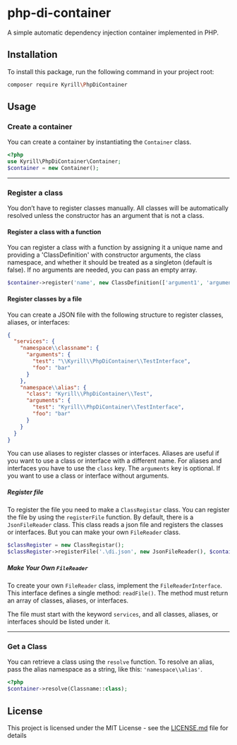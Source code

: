 # php-di-container
A simple automatic dependency injection container implemented in PHP.

## Installation
To install this package, run the following command in your project root:
```bash
composer require Kyrill\PhpDiContainer
```
## Usage
### Create a container
You can create a container by instantiating the `Container` class.
```php
<?php
use Kyrill\PhpDiContainer\Container;
$container = new Container();
```

---

### Register a class

You don’t have to register classes manually. All classes will be automatically resolved unless the constructor has an argument that is not a class.

#### Register a class with a function

You can register a class with a function by assigning it a unique name and providing a 'ClassDefinition' with constructor arguments, the class namespace, and whether it should be treated as a singleton (default is false). If no arguments are needed, you can pass an empty array.
```php
$container->register('name', new ClassDefinition(['argument1', 'argument2'], 'namespace\\classname/', true));
```

#### Register classes by a file

You can create a JSON file with the following structure to register classes, aliases, or interfaces:
```json
{
  "services": {
    "namespace\\classname": {
      "arguments": {
        "test": "\\Kyrill\\PhpDiContainer\\TestInterface",
        "foo": "bar"
      }
    },
    "namespace\\alias": {
      "class": "Kyrill\\PhpDiContainer\\Test",
      "arguments": {
        "test": "Kyrill\\PhpDiContainer\\TestInterface",
        "foo": "bar"
      }
    }
  }
}
```
You can use aliases to register classes or interfaces. Aliases are useful if you want to use a class or interface with a different name. For aliases and interfaces you have to use the `class` key. The `arguments` key is optional. If you want to use a class or interface without arguments.

##### Register file

To register the file you need to make a `ClassRegistar` class. You can register the file by using the `registerFile`
function. By default, there is a `JsonFileReader` class. This class reads a json file and registers the classes or
interfaces. But you can make your own `FileReader` class.
```php
$classRegister = new ClassRegistar();
$classRegister->registerFile('.\di.json', new JsonFileReader(), $container);
```

##### Make Your Own `FileReader`

To create your own `FileReader` class, implement the `FileReaderInterface`. This interface defines a single method:
`readFile()`. The method must return an array of classes, aliases, or interfaces.

The file must start with the keyword `services`, and all classes, aliases, or interfaces should be listed under it.

---

### Get a Class

You can retrieve a class using the `resolve` function. To resolve an alias, pass the alias namespace as a string, like this:
`'namespace\\alias'`.
```php
<?php
$container->resolve(Classname::class);
```
## License

This project is licensed under the MIT License - see the [LICENSE.md](LICENSE.md) file for details